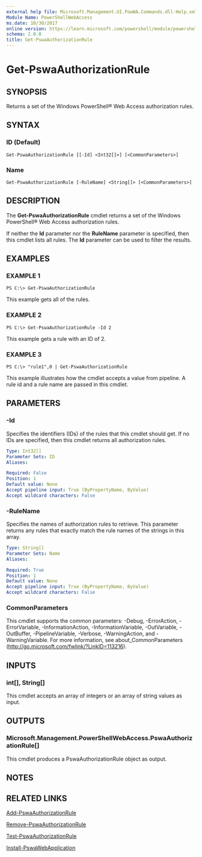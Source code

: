 ```yaml
---
external help file: Microsoft.Management.UI.PowWA.Commands.dll-Help.xml
Module Name: PowerShellWebAccess
ms.date: 10/30/2017
online version: https://learn.microsoft.com/powershell/module/powershellwebaccess/get-pswaauthorizationrule?view=windowsserver2012r2-ps&wt.mc_id=ps-gethelp
schema: 2.0.0
title: Get-PswaAuthorizationRule
---
```


# Get-PswaAuthorizationRule

## SYNOPSIS
Returns a set of the Windows PowerShell® Web Access authorization rules.

## SYNTAX

### ID (Default)
```
Get-PswaAuthorizationRule [[-Id] <Int32[]>] [<CommonParameters>]
```

### Name
```
Get-PswaAuthorizationRule [-RuleName] <String[]> [<CommonParameters>]
```

## DESCRIPTION
The **Get-PswaAuthorizationRule** cmdlet returns a set of the Windows PowerShell® Web Access authorization rules. 

If neither the **Id** parameter nor the **RuleName** parameter is specified, then this cmdlet lists all rules.
The **Id** parameter can be used to filter the results.

## EXAMPLES

### EXAMPLE 1
```
PS C:\> Get-PswaAuthorizationRule
```

This example gets all of the rules.

### EXAMPLE 2
```
PS C:\> Get-PswaAuthorizationRule -Id 2
```

This example gets a rule with an ID of 2.

### EXAMPLE 3
```
PS C:\> "rule1",0 | Get-PswaAuthorizationRule
```

This example illustrates how the cmdlet accepts a value from pipeline.
A rule id and a rule name are passed in this cmdlet.

## PARAMETERS

### -Id
Specifies the identifiers (IDs) of the rules that this cmdlet should get.
If no IDs are specified, then this cmdlet returns all authorization rules.

```yaml
Type: Int32[]
Parameter Sets: ID
Aliases: 

Required: False
Position: 1
Default value: None
Accept pipeline input: True (ByPropertyName, ByValue)
Accept wildcard characters: False
```

### -RuleName
Specifies the names of authorization rules to retrieve.
This parameter returns any rules that exactly match the rule names of the strings in this array.

```yaml
Type: String[]
Parameter Sets: Name
Aliases: 

Required: True
Position: 1
Default value: None
Accept pipeline input: True (ByPropertyName, ByValue)
Accept wildcard characters: False
```

### CommonParameters
This cmdlet supports the common parameters: -Debug, -ErrorAction, -ErrorVariable, -InformationAction, -InformationVariable, -OutVariable, -OutBuffer, -PipelineVariable, -Verbose, -WarningAction, and -WarningVariable. For more information, see about_CommonParameters (http://go.microsoft.com/fwlink/?LinkID=113216).

## INPUTS

### int[], String[]
This cmdlet accepts an array of integers or an array of string values as input.

## OUTPUTS

### Microsoft.Management.PowerShellWebAccess.PswaAuthorizationRule[]
This cmdlet produces a PswaAuthorizationRule object as output.

## NOTES

## RELATED LINKS

[Add-PswaAuthorizationRule](./Add-PswaAuthorizationRule.md)

[Remove-PswaAuthorizationRule](./Remove-PswaAuthorizationRule.md)

[Test-PswaAuthorizationRule](./Test-PswaAuthorizationRule.md)

[Install-PswaWebApplication](./Install-PswaWebApplication.md)

